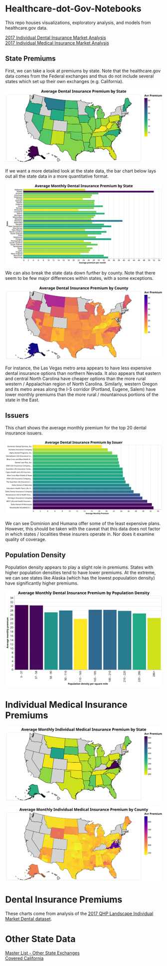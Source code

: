 # Healthcare-dot-Gov-Notebooks
This repo houses visualizations, exploratory analysis, and models from healthcare.gov data. 

[2017 Individual Dental Insurance Market Analysis](https://github.com/hjhuney/Healthcare-dot-Gov-Notebooks/blob/master/README.md#dental-insurance-premiums)<br>
[2017 Individual Medical Insurance Market Analysis](https://github.com/hjhuney/Healthcare-dot-Gov-Notebooks#individual-medical-insurance-premiums)<br>

## State Premiums

First, we can take a look at premiums by state. Note that the healthcare.gov data comes from the Federal exchanges and thus do not include several states which set up their own exchanges (e.g. California). 

![Average Dental Insurance Premiums by State](https://github.com/hjhuney/Healthcare-dot-Gov-Notebooks/blob/master/Images/dental_map001.svg)

If we want a more detailed look at the state data, the bar chart below lays out all the state data in a more quantitative format. 

![Average Dental Insurance Premiums by State - Bar Chart](https://github.com/hjhuney/Healthcare-dot-Gov-Notebooks/blob/master/Images/dental_state001.svg)

We can also break the state data down further by county. Note that there seem to be few major differences within states, with a some exceptions. 

![Average Dental Insurance Premiums by County](https://github.com/hjhuney/Healthcare-dot-Gov-Notebooks/blob/master/Images/dental_map002.svg)

For instance, the Las Vegas metro area appears to have less expensive dental insurance options than northern Nevada. It also appears that eastern and central North Carolina have cheaper options than the more rural western / Appalachian region of North Carolina. Similarly, western Oregon and its metro areas along the I-5 corridor (Portland, Eugene, Salem) have lower monthly premiums than the more rural / mountainous portions of the state in the East. 

## Issuers

This chart shows the average monthly premium for the top 20 dental insurance issuers. 

![Average Dental Insurance Premiums by Issuer](https://github.com/hjhuney/Healthcare-dot-Gov-Notebooks/blob/master/Images/dental_issuer002.svg)

We can see Dominion and Humana offer some of the least expensive plans. However, this should be taken with the caveat that this data does not factor in which states / localities these insurers operate in. Nor does it examine quality of coverage. 

## Population Density

Population density appears to play a slight role in premiums. States with higher population densities tend to have lower premiums. At the extreme, we can see states like Alaska (which has the lowest popuulation density) have significantly higher premiums. 

![Average Montly Dental Premiums by Population Density](https://github.com/hjhuney/Healthcare-dot-Gov-Notebooks/blob/master/Images/dental_pop_den001.svg)


# Individual Medical Insurance Premiums


![Average Medical Insurance Premiums by State](https://github.com/hjhuney/Healthcare-dot-Gov-Notebooks/blob/master/Images/medical_map001.svg)

![Average Medical Insurance Premiums by County](https://github.com/hjhuney/Healthcare-dot-Gov-Notebooks/blob/master/Images/medical_map002.svg)


# Dental Insurance Premiums

These charts come from analysis of the [2017 QHP Landscape Individual Market Dental dataset](https://data.healthcare.gov/dataset/2017-QHP-Landscape-Individual-Market-Dental/gwq7-ribq). 

# Other State Data

[Master List - Other State Exchanges](https://www.healthcare.gov/marketplace-in-your-state/)<br>
[Covered California](https://hbex.coveredca.com/data-research/)<br>
